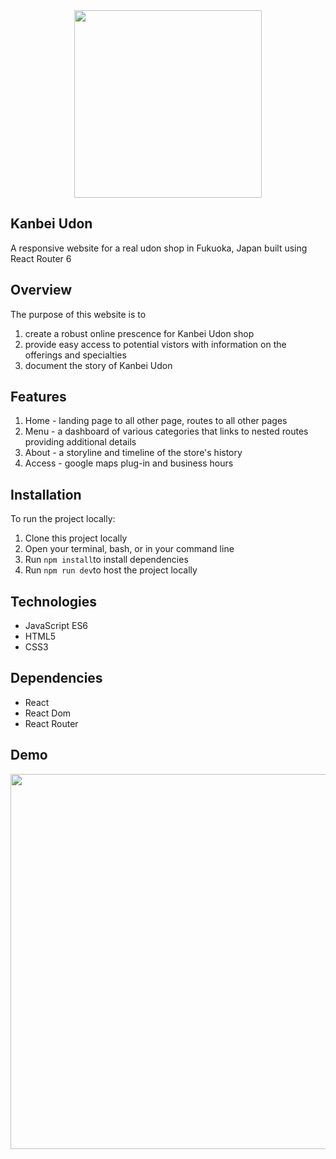 
<div align="center">
 <img src="/images/logo.png" width="300px">
</div>

## Kanbei Udon 
A responsive website for a real udon shop in Fukuoka, Japan built using React Router 6


## Overview 
The purpose of this website is to
1. create a robust online prescence for Kanbei Udon shop
2. provide easy access to potential vistors with information on the offerings and specialties
3. document the story of Kanbei Udon   

## Features
1. Home - landing page to all other page, routes to all other pages
2. Menu - a dashboard of various categories that links to nested routes providing additional details  
3. About - a storyline and timeline of the store's history 
4. Access - google maps plug-in and business hours

## Installation
To run the project locally: 
1. Clone this project locally
2. Open your terminal, bash, or in your command line
3. Run `npm install`to install dependencies
4. Run `npm run dev`to host the project locally

## Technologies
- JavaScript ES6
- HTML5
- CSS3

## Dependencies
- React
- React Dom
- React Router


## Demo
<div align="center">
 <img src="/images/demo.gif" height="600px">
</div>
 
